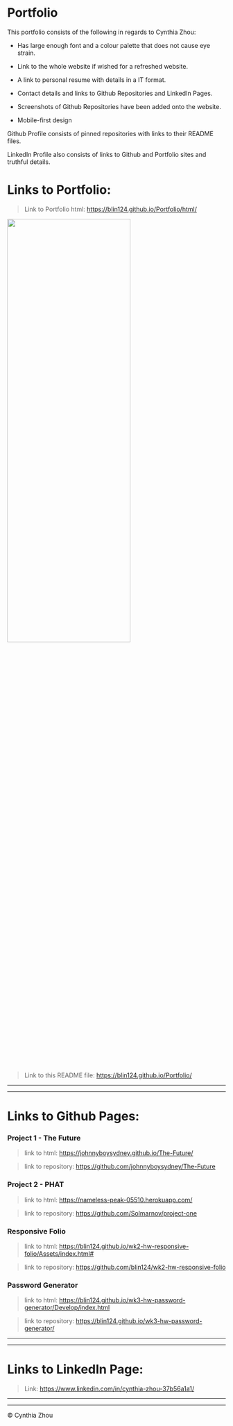 # Portfolio

This portfolio consists of the following in regards to Cynthia Zhou:

* Has large enough font and a colour palette that does not cause eye strain.

* Link to the whole website if wished for a refreshed website.

* A link to personal resume with details in a IT format.

* Contact details and links to Github Repositories and LinkedIn Pages.

* Screenshots of Github Repositories have been added onto the website.

* Mobile-first design


Github Profile consists of pinned repositories with links to their README files.

LinkedIn Profile also consists of links to Github and Portfolio sites and truthful details.

# Links to Portfolio:

> Link to Portfolio html:
https://blin124.github.io/Portfolio/html/
<img src="/images/screenshots-of-html/portfolio-html.png" width="75%" height="50%">


> Link to this README file:
https://blin124.github.io/Portfolio/

- - -
- - -

# Links to Github Pages:

### Project 1 - The Future 
> link to html:
https://johnnyboysydney.github.io/The-Future/

> link to repository:
https://github.com/johnnyboysydney/The-Future

### Project 2 - PHAT
> link to html:
https://nameless-peak-05510.herokuapp.com/

> link to repository:
https://github.com/Solmarnov/project-one


### Responsive Folio
> link to html:
https://blin124.github.io/wk2-hw-responsive-folio/Assets/index.html#

> link to repository:
https://github.com/blin124/wk2-hw-responsive-folio

### Password Generator
> link to html:
https://blin124.github.io/wk3-hw-password-generator/Develop/index.html

> link to repository:
https://blin124.github.io/wk3-hw-password-generator/


- - -
- - -

# Links to LinkedIn Page:

> Link:
https://www.linkedin.com/in/cynthia-zhou-37b56a1a1/


- - -
- - -
© Cynthia Zhou
